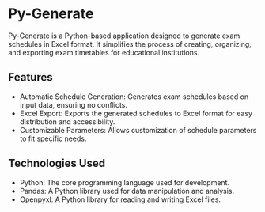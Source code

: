# Py-Generate
Py-Generate is a Python-based application designed to generate exam schedules in Excel format. It simplifies the process of creating, organizing, and exporting exam timetables for educational institutions.

## Features
- Automatic Schedule Generation: Generates exam schedules based on input data, ensuring no conflicts.
- Excel Export: Exports the generated schedules to Excel format for easy distribution and accessibility.
- Customizable Parameters: Allows customization of schedule parameters to fit specific needs.

## Technologies Used
- Python: The core programming language used for development.
- Pandas: A Python library used for data manipulation and analysis.
- Openpyxl: A Python library for reading and writing Excel files.
